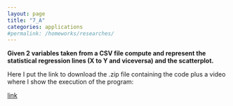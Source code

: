 ```yaml
---
layout: page
title: "7_A"
categories: applications
#permalink: /homeworks/researches/
---
```

<b>Given 2 variables taken from a CSV file compute and represent the statistical regression lines (X to Y and viceversa) and the scatterplot.</b>



Here I put the link to download the .zip file containing the code plus a video where I show the execution of the program:

[link](https://drive.google.com/file/d/1uoksOkAAYpR-V3Dg9pAfDiE0uFBij4vC/view?usp=sharing)
